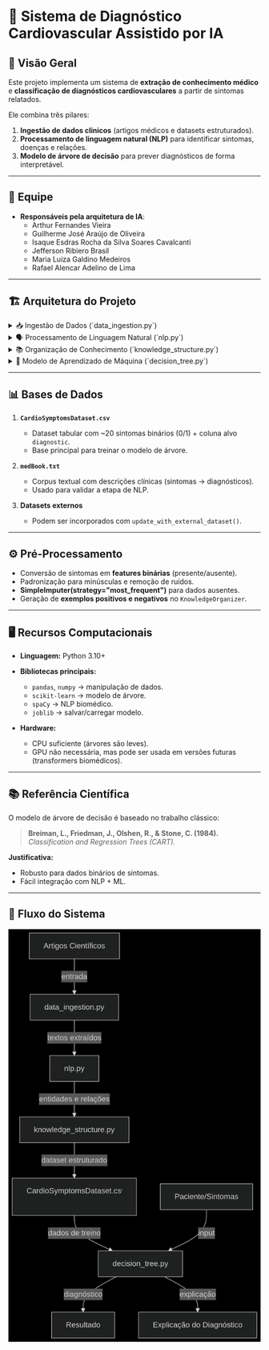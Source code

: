 # 🧠 Sistema de Diagnóstico Cardiovascular Assistido por IA

## 📌 Visão Geral
Este projeto implementa um sistema de **extração de conhecimento médico** e **classificação de diagnósticos cardiovasculares** a partir de sintomas relatados.  

Ele combina três pilares:
1. **Ingestão de dados clínicos** (artigos médicos e datasets estruturados).
2. **Processamento de linguagem natural (NLP)** para identificar sintomas, doenças e relações.
3. **Modelo de árvore de decisão** para prever diagnósticos de forma interpretável.  

---

## 👥 Equipe
- **Responsáveis pela arquitetura de IA**:
  - Arthur Fernandes Vieira
  - Guilherme José Araújo de Oliveira
  - Isaque Esdras Rocha da Silva Soares Cavalcanti
  - Jefferson Ribiero Brasil
  - Maria Luiza Galdino Medeiros
  - Rafael Alencar Adelino de Lima

---

## 🏗️ Arquitetura do Projeto

<details>
<summary>📥 Ingestão de Dados (`data_ingestion.py`)</summary>

- Carrega datasets e artigos médicos (ex.: *medBook.txt*).
- Estrutura metadados de artigos para processamento posterior.
- Suporta múltiplas fontes de dados (CSV + texto).

</details>

<details>
<summary>🗣️ Processamento de Linguagem Natural (`nlp.py`)</summary>

- Implementado com **spaCy** e `PhraseMatcher`.
- Extrai:
  - **Entidades**: sintomas, doenças, exames.  
  - **Negação**: identifica quando um sintoma/doença foi negado.  
  - **Relações** sintoma-doença com base em pares válidos.  
  - **Informações temporais** e **medições clínicas**.  

**Justificativa:**  
- spaCy escolhido por sua eficiência em NLP biomédico e suporte a expansão futura com modelos como *SciSpacy*.  
- Combina regras + NLP → robustez mesmo sem modelos pesados.

</details>

<details>
<summary>📚 Organização de Conhecimento (`knowledge_structure.py`)</summary>

- Classe `KnowledgeOrganizer`:  
  - Estrutura sintomas, doenças, exames, relações e frequências.  
  - Gera tabelas de conhecimento (CSV + JSON).  
  - Cria dataset de treinamento (features binárias).  

**Justificativa:**  
- Separação clara entre **extração de conhecimento** e **modelo preditivo**.  
- Facilita auditoria e interpretabilidade.  

</details>

<details>
<summary>🌳 Modelo de Aprendizado de Máquina (`decision_tree.py`)</summary>

- Classe `CardiovascularDiagnosisModel`:  
  - Baseado em **DecisionTreeClassifier (scikit-learn)**.  
  - Pipeline com **SimpleImputer** para lidar com valores ausentes.  
  - Explicabilidade com:
    - Caminho da decisão (`decision_path`).  
    - Importância das features.  
  - Persistência com `joblib`.  

**Justificativas:**  
- **Árvores de decisão** foram escolhidas por:  
  - Alta **explicabilidade** (crucial em contexto médico).  
  - Suporte a variáveis binárias/contínuas.  
  - Robustez contra dados ausentes.  
- Arquiteturas mais complexas (ex.: redes neurais profundas) foram descartadas nesta versão para privilegiar transparência clínica.

</details>

---

## 📊 Bases de Dados

1. **`CardioSymptomsDataset.csv`**  
   - Dataset tabular com ~20 sintomas binários (0/1) + coluna alvo `diagnostic`.  
   - Base principal para treinar o modelo de árvore.  

2. **`medBook.txt`**  
   - Corpus textual com descrições clínicas (sintomas → diagnósticos).  
   - Usado para validar a etapa de NLP.  

3. **Datasets externos**  
   - Podem ser incorporados com `update_with_external_dataset()`.  

---

## ⚙️ Pré-Processamento

- Conversão de sintomas em **features binárias** (presente/ausente).  
- Padronização para minúsculas e remoção de ruídos.  
- **SimpleImputer(strategy="most_frequent")** para dados ausentes.  
- Geração de **exemplos positivos e negativos** no `KnowledgeOrganizer`.  

---

## 🖥️ Recursos Computacionais

- **Linguagem:** Python 3.10+  
- **Bibliotecas principais:**  
  - `pandas`, `numpy` → manipulação de dados.  
  - `scikit-learn` → modelo de árvore.  
  - `spaCy` → NLP biomédico.  
  - `joblib` → salvar/carregar modelo.  

- **Hardware:**  
  - CPU suficiente (árvores são leves).  
  - GPU não necessária, mas pode ser usada em versões futuras (transformers biomédicos).  

---

## 📚 Referência Científica

O modelo de árvore de decisão é baseado no trabalho clássico:

> **Breiman, L., Friedman, J., Olshen, R., & Stone, C. (1984).**  
> *Classification and Regression Trees (CART).*  

**Justificativa:**  
- Robusto para dados binários de sintomas.  
- Fácil integração com NLP + ML.  

---

## 🚀 Fluxo do Sistema

![Fluograma](fluxograma.png)
